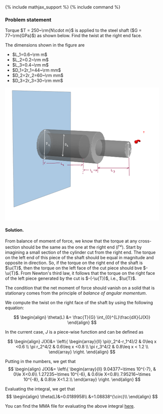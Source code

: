 {% include mathjax_support %}
{% include command %}


### Problem statement 

Torque $T = 250~\rm{N\cdot m}$ is applied to the steel shaft ($G = 77~\rm{GPa}$) as shown below.  Find the twist at the right end face.

The dimensions shown in the figure are  
* $L_1=0.6~\rm m$ 
* $L_2=0.2~\rm m$ 
* $L_3=0.4~\rm m$
* $D_1=2r_1=44~\rm mm$ 
* $D_2=2r_2=60~\rm mm$ 
* $D_3=2r_3=30~\rm mm$




![](./Images/SP3.png)

#### Solution.
<!-- 
For now let us ignore the $2000~\rm{N \cdot m}$ torque. That is, we only consider the torque at the very end of the shaft.  -->

From balance of moment of force, we know that the torque at any cross-section should be the same as the one at the right end ($\Gamma^{\mathscr{h}}$). Start by imagining a small section of the cylinder cut from the right end. The torque on the left end of this piece of the shaft should be equal in magnitude and opposite in direction. So, if the torque on the right end of the shaft is $\u{T}$, then the torque on the left face of the cut piece should bve $-\u{T}$. From Newton's third law, it follows that the torque on the right face of the left piece generated by the cut  is $-(-\u{T})$, i.e., $\u{T}$. 

The condition that the net moment of force should vanish on a solid that is stationary comes from the principle of _balance of angular momentum_. 

<!-- The principle that the net force moment on a solid that is stationary should  vanish comes from the priciple of  _balance of angular momentum_  -->


We compute the twist on the right face of the shaft by using the following equation: 

$$
\begin{align}
\theta(L)
&=
\frac{T}{G}
\int_{0}^{L}\frac{dX}{J(X)}
\end{align}
$$

In the current case, $J$ is a piece-wise function and can be defined as

$$
\begin{align}
J(X)&=
\left\{
\begin{array}{ll}
\pi(r_2^4-r_1^4)/2 & 0\leq x <0.6 \\
    \pi r_2^4/2 & 0.6\leq x <0.8 \\
    \pi r_3^4/2 & 0.8\leq x < 1.2 \\
\end{array}
\right.
\end{align}
$$



Putting in the numbers, we get that
$$
\begin{align}
J(X)&=
\left\{
\begin{array}{ll}
9.04377~\times 10^{-7}, & 0\le X<0.6\\
1.27235~\times 10^{-6}, & 0.6\le X<0.8\\
7.95216~\times 10^{-8}, & 0.8\le X<1.2.\\ 
\end{array}
\right.
\end{align}
$$

Evaluating the integral, we get that 
$$
\begin{align}
\theta(L)&=0.0189958\\
&=1.08838^{\circ}\\
\end{align}
$$

You can find the MMA file for evaluating the above integral [here](./WFiles/SP3.nb).